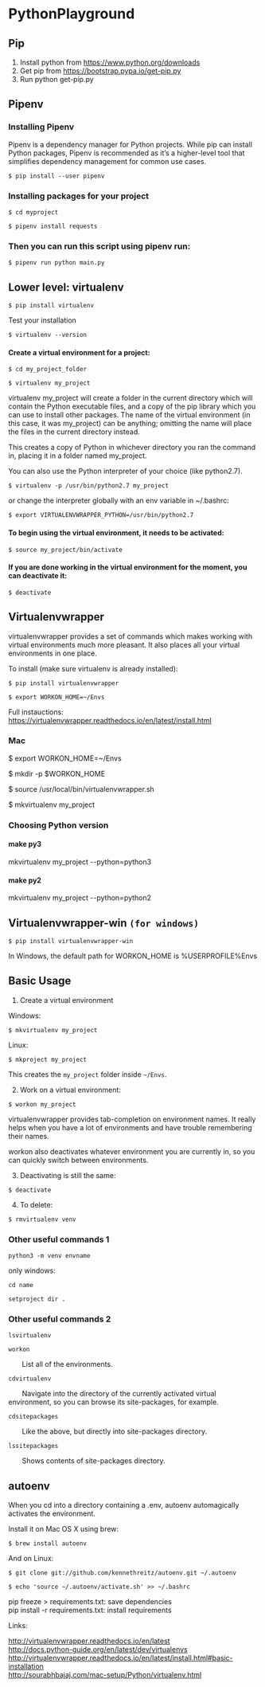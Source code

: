 # PythonPlayground

## Pip

1. Install python from https://www.python.org/downloads
2. Get pip from https://bootstrap.pypa.io/get-pip.py
3. Run python get-pip.py

## Pipenv

### Installing Pipenv

Pipenv is a dependency manager for Python projects. While pip can install Python packages, Pipenv is recommended as it’s a higher-level tool that simplifies dependency management for common use cases.

``
$ pip install --user pipenv
``

### Installing packages for your project

``
$ cd myproject
``

``
$ pipenv install requests
``

### Then you can run this script using pipenv run:

``
$ pipenv run python main.py
``

## Lower level: virtualenv

``
$ pip install virtualenv
``

Test your installation

``
$ virtualenv --version
``

#### Create a virtual environment for a project:

``
$ cd my_project_folder
``

``
$ virtualenv my_project
``

virtualenv my_project will create a folder in the current directory which will contain the Python executable files, and a copy of the pip library which you can use to install other packages. The name of the virtual environment (in this case, it was my_project) can be anything; omitting the name will place the files in the current directory instead.

This creates a copy of Python in whichever directory you ran the command in, placing it in a folder named my_project.

You can also use the Python interpreter of your choice (like python2.7).

``
$ virtualenv -p /usr/bin/python2.7 my_project
``

or change the interpreter globally with an env variable in ~/.bashrc:

``
$ export VIRTUALENVWRAPPER_PYTHON=/usr/bin/python2.7
``

#### To begin using the virtual environment, it needs to be activated:

``
$ source my_project/bin/activate
``

#### If you are done working in the virtual environment for the moment, you can deactivate it:

``
$ deactivate
``

## Virtualenvwrapper

virtualenvwrapper provides a set of commands which makes working with virtual environments much more pleasant. It also places all your virtual environments in one place.

To install (make sure virtualenv is already installed):

``
$ pip install virtualenvwrapper
``

``
$ export WORKON_HOME=~/Envs
``

Full instauctions: https://virtualenvwrapper.readthedocs.io/en/latest/install.html

### Mac

$ export WORKON_HOME=~/Envs

$ mkdir -p $WORKON_HOME

$ source /usr/local/bin/virtualenvwrapper.sh

$ mkvirtualenv my_project


### Choosing Python version

#### make py3
mkvirtualenv my_project --python=python3

#### make py2
mkvirtualenv my_project --python=python2


## Virtualenvwrapper-win ``(for windows)``

``
$ pip install virtualenvwrapper-win
``

In Windows, the default path for WORKON_HOME is %USERPROFILE%Envs


## Basic Usage

1. Create a virtual environment 

Windows:

``
$ mkvirtualenv my_project
``

Linux:

``
$ mkproject my_project
``


This creates the ``my_project`` folder inside ``~/Envs``.

2. Work on a virtual environment:

``
$ workon my_project
``

virtualenvwrapper provides tab-completion on environment names. It really helps when you have a lot of environments and have trouble remembering their names.

workon also deactivates whatever environment you are currently in, so you can quickly switch between environments.

3. Deactivating is still the same:

``
$ deactivate
``

4. To delete:

``
$ rmvirtualenv venv
``

### Other useful commands 1

``python3 -m venv envname``

only windows:

``cd name``

``setproject dir . ``
	
### Other useful commands 2

``lsvirtualenv``

``workon``
        
&nbsp;&nbsp;&nbsp;&nbsp;&nbsp;&nbsp;&nbsp;List all of the environments.

``cdvirtualenv``

&nbsp;&nbsp;&nbsp;&nbsp;&nbsp;&nbsp;&nbsp;Navigate into the directory of the currently activated virtual environment, so you can browse its site-packages, for example.

``cdsitepackages``

&nbsp;&nbsp;&nbsp;&nbsp;&nbsp;&nbsp;&nbsp;Like the above, but directly into site-packages directory.

``lssitepackages``

&nbsp;&nbsp;&nbsp;&nbsp;&nbsp;&nbsp;&nbsp;Shows contents of site-packages directory.


## autoenv

When you cd into a directory containing a .env, autoenv automagically activates the environment.

Install it on Mac OS X using brew:

`` $ brew install autoenv ``

And on Linux:

``$ git clone git://github.com/kennethreitz/autoenv.git ~/.autoenv``

`` $ echo 'source ~/.autoenv/activate.sh' >> ~/.bashrc ``



pip freeze > requirements.txt: save dependencies <br>
pip install -r requirements.txt: install requirements <br>

Links:

http://virtualenvwrapper.readthedocs.io/en/latest <br/>
http://docs.python-guide.org/en/latest/dev/virtualenvs <br/>
http://virtualenvwrapper.readthedocs.io/en/latest/install.html#basic-installation  <br/>
http://sourabhbajaj.com/mac-setup/Python/virtualenv.html <br/>
